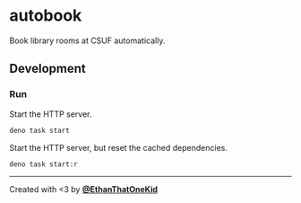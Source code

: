 # autobook

Book library rooms at CSUF automatically.

## Development

### Run

Start the HTTP server.

```bash
deno task start
```

Start the HTTP server, but reset the cached dependencies.

```bash
deno task start:r
```

---

Created with <3 by [**@EthanThatOneKid**](https://etok.codes/)
